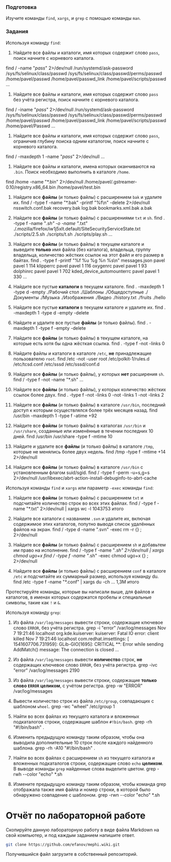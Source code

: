 ### Подготовка

Изучите команды `find`, `xargs`, и `grep` с помощью команды `man`.

### Задания

Используя команду `find`:

1. Найдите все файлы и каталоги, имя которых содержит слово `pass`, поиск начните с корневого каталога.

find / -name "*pass*" 2>/dev/null 
/run/systemd/ask-password
/sys/fs/selinux/class/passwd
/sys/fs/selinux/class/passwd/perms/passwd
/home/pavel/passwd
/home/pavel/passwd_link
/home/pavel/scripts/passwd
...

1. Найдите все файлы и каталоги, имя которых содержит слово `pass` без учёта регистра, поиск начните с корневого каталога.

find / -iname "*pass*" 2>/dev/null 
/run/systemd/ask-password
/sys/fs/selinux/class/passwd
/sys/fs/selinux/class/passwd/perms/passwd
/home/pavel/passwd
/home/pavel/passwd_link
/home/pavel/scripts/passwd
/home/pavel/Passwd
...


1. Найдите все файлы и каталоги, имя которых содержит слово `pass`, ограничив глубину поиска одним каталогом, поиск начните с корневого каталога.

find / -maxdepth 1 -name "*pass*" 2>/dev/null 
...

1. Найдите все файлы и каталоги, имена которых оканчиваются на `.bin`. Поиск необходимо выполнить в каталоге `/home`.

find /home -name "*.bin"  2>/dev/null
/home/pavel/.gstreamer-0.10/registry.x86_64.bin
/home/pavel/test.bin



1. Найдите все **файлы** (и только файлы) с расширением `bak` и удалите их.
find / -type f -name "*.bak" -printf "%f\n" -delete 2>/dev/null
nsswitch.conf.bak
recovery.bak
log.bak
bookmarks.xml.bak
a.bak


1. Найдите все **файлы** (и только файлы) с расширениями `txt` и `sh`.
find . -type f -name "*.sh" -o -name "*.txt"
./.mozilla/firefox/iw1j5xlt.default/SiteSecurityServiceState.txt
./scripts/2.5.sh
./scripts/t.sh
./scripts/play.sh
...


1. Найдите все **файлы** (и только файлы) в текущем каталоге и выведите **только** имя файла (без каталога), владельца, группу владельца, количество жёстких ссылок на этот файл и его размер в байтах.
find . -type f -printf "%f %u %g %n %s\n" 
messages.json pavel pavel 1 114
klipperrc pavel pavel 1 116
oxygenrc pavel pavel 1 93
dolphinrc pavel pavel 1 702
kded_device_automounterrc pavel pavel 1 330
...
 

1. Найдите все пустые **каталоги** в текущем каталоге.
find . -maxdepth 1 -type d -empty 
./Рабочий стол
./Шаблоны
./Общедоступные
./Документы
./Музыка
./Изображения
./Видео
./history.txt
./fruits
./hello


1. Найдите все пустые **каталоги** в текущем каталоге и удалите их.
find . -maxdepth 1 -type d -empty -delete


1. Найдите и удалите все пустые **файлы** (и только файлы).
find . -maxdepth 1 -type f -empty -delete


1. Найдите все **файлы** (и только файлы) в текущем каталоге, на которые есть хотя бы одна жёсткая ссылка.
find . -type f -not -links 0


1. Найдите файлы и каталоги в каталоге `/etc`, **не** принадлежащие пользователю `root`.
find /etc -not -user root
/etc/polkit-1/rules.d
/etc/tcsd.conf
/etc/sssd
/etc/sssd/conf.d


1. Найдите все **файлы** (и только файлы), у которых **нет** расширения `sh`.
find / -type f -not -name "*.sh"
...

1. Найдите все **файлы** (и только файлы), у которых количество жёстких ссылок более двух.
find . -type f -not -links 0 -not -links 1 -not -links 2 

1. Найдите все **файлы** (и только файлы) в каталоге `/usr/bin`, последний доступ к которым осуществлялся более трёх месяцев назад.
find /usr/bin -maxdepth 1 -type f -atime +92


1. Найдите все **файлы** (и только файлы) в каталогах `/usr/bin` и `/usr/share`, созданные или изменённые в течении последних 10 дней.
find /usr/bin /usr/share -type f -mtime 10


1. Найдите и удалите все **файлы** (и только файлы) в каталоге `/tmp`, которые не менялись более двух недель.
find /tmp -type f -mtime +14 2>/dev/null


1. Найдите все **файлы** (и только файлы) в каталоге `/usr/bin` с установленным флагом suid/sgid.
find / -type f -perm -u=s,g=s  2>/dev/null 
/usr/libexec/abrt-action-install-debuginfo-to-abrt-cache



Используя команды `find` и `xargs` или параметр `-exec` команды `find`:

1. Найдите все **файлы** (и только файлы) с расширением `txt` и подсчитайте количество строк во всех этих файлах.
find / -type f -name "*.txt" 2>/dev/null | xargs wc -l
1043753 итого


1. Найдите все каталоги с названием `.svn` и удалите их, включая содержимое этих каталогов, попутно выводя список удалённых файлов на экран.
find / -type d -name  ".svn" -exec rm -r {} \; 2>/dev/null


1. Найдите все **файлы** (и только файлы) с расширением `sh` и добавьтем им право на исполнение.
find / -type f -name "*.sh" 2>/dev/null | xargs chmod ugo+x
find / -type f -name "*.sh" -exec chmod ugo+x {} \; 2>/dev/null


1. Найдите все **файлы** (и только файлы) с расширением `conf` в каталоге `/etc` и подсчитайте их суммарный размер, используя команду du.
find /etc -type f -name "*.conf" | xargs du -ch 
...
1,3M    итого


Протестируйте команды, которые вы написали выше, для файлов и каталогов, в именах которых содержатся пробелы и специальные символы, такие как `!` и `&`.

Используя команду `grep`:

1. Из файла `/var/log/messages` вывести строки, содержащие ключевое слово `ERROR`, без учёта регистра.
grep -i "error" /var/log/messages
Nov  7 19:21:46 localhost org.kde.kuiserver: kuiserver: Fatal IO error: client killed
Nov  7 19:21:46 localhost com.redhat.imsettings: [ 1541607706.731959]: GLib-GIO[1695]: CRITICAL **: Error while sending AddMatch() message: The connection is closed
...


1. Из файла `/var/log/messages` вывести **количество** строк, **не** содержащих ключевое слово `ERROR`, без учёта регистра.
grep -ivc "error" /var/log/messages
2190

1. Из файла `/var/log/messages` вывести строки, содержащие **только слово `ERROR` целиком**, с учётом регистра.
grep -w "ERROR" /var/log/messages

1. Вывести количество строк из файла `/etc/group`, совпадающих с шаблоном `wheel`.
grep -wc "wheel" /etc/group
1

1. Найти во всех файлах из текущего каталога и вложенных подкаталогов строки, содержащие шаблон `#!bin/bash`.
grep -rh "\#\!/bin/bash" .


1. Изменить предыдущую команду таким образом, чтобы она выводила дополнительные 10 строк после каждого найденного шаблона.
grep -rh -A10 "\#\!/bin/bash" .

1. Найти во всех файлах с расширением `sh` из текущего каталога и вложенных подкаталогов строки, содержащие слово `echo` **целиком**. В выводе команды `grep` найденные слова выделите цветом.
grep -rwh --color "echo" *.sh

1. Измените предыдущую команду таким образом, чтобы команда grep отображала также имя файла и номер строки, в которой было обнаружено совпадение с шаблоном.
grep -rwn --color "echo" *.sh


# Отчёт по лабораторной работе

Скопируйте данную лабораторную работу в виде файла Markdown на свой компьютер, и под каждым заданием напишите ответ.

```sh
git clone https://github.com/efanov/mephi.wiki.git
```

Получившийся файл загрузите в собственный репозиторий.
